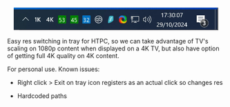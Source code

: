 <div align="center">

![SCREENSHOT](https://raw.githubusercontent.com/sjain882/HTPC-Res-Switcher/refs/heads/main/Preview.png)

</div>

Easy res switching in tray for HTPC, so we can take advantage of TV's scaling on 1080p content when displayed on a 4K TV, but also have option of getting full 4K quality on 4K content.

For personal use. Known issues:

- Right click > Exit on tray icon registers as an actual click so changes res

- Hardcoded paths
